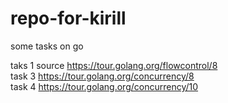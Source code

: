 # repo-for-kirill  
some tasks on go  
  
taks 1 source https://tour.golang.org/flowcontrol/8  
task 3 https://tour.golang.org/concurrency/8  
task 4 https://tour.golang.org/concurrency/10  

